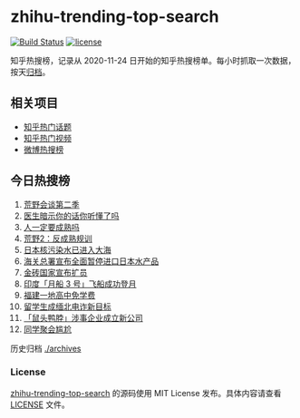 # zhihu-trending-top-search

[![Build Status](https://github.com/justjavac/zhihu-trending-top-search/workflows/ci/badge.svg?branch=main)](https://github.com/justjavac/zhihu-trending-top-search/actions)
[![license](https://img.shields.io/github/license/justjavac/zhihu-trending-top-search)](https://github.com/justjavac/zhihu-trending-top-search/blob/main/LICENSE)

知乎热搜榜，记录从 2020-11-24 日开始的知乎热搜榜单。每小时抓取一次数据，按天[归档](./archives)。

## 相关项目

- [知乎热门话题](https://github.com/justjavac/zhihu-trending-hot-questions)
- [知乎热门视频](https://github.com/justjavac/zhihu-trending-hot-video)
- [微博热搜榜](https://github.com/justjavac/weibo-trending-hot-search)

## 今日热搜榜

<!-- BEGIN -->
<!-- 最后更新时间 Thu Aug 24 2023 22:06:18 GMT+0800 (China Standard Time) -->

1. [荒野会谈第二季](https://www.zhihu.com/search?q=%E8%8D%92%E9%87%8E%E4%BC%9A%E8%B0%88%E7%AC%AC%E4%BA%8C%E5%AD%A3)
1. [医生暗示你的话你听懂了吗](https://www.zhihu.com/search?q=%E5%8C%BB%E7%94%9F%E6%9A%97%E7%A4%BA%E4%BD%A0%E7%9A%84%E8%AF%9D%E4%BD%A0%E5%90%AC%E6%87%82%E4%BA%86%E5%90%97)
1. [人一定要成熟吗](https://www.zhihu.com/search?q=%E4%BA%BA%E4%B8%80%E5%AE%9A%E8%A6%81%E6%88%90%E7%86%9F%E5%90%97)
1. [荒野2：反成熟规训](https://www.zhihu.com/search?q=%E8%8D%92%E9%87%8E2%EF%BC%9A%E5%8F%8D%E6%88%90%E7%86%9F%E8%A7%84%E8%AE%AD)
1. [日本核污染水已进入大海](https://www.zhihu.com/search?q=%E6%97%A5%E6%9C%AC%E6%A0%B8%E6%B1%A1%E6%9F%93%E6%B0%B4%E5%B7%B2%E8%BF%9B%E5%85%A5%E5%A4%A7%E6%B5%B7)
1. [海关总署宣布全面暂停进口日本水产品](https://www.zhihu.com/search?q=%E6%B5%B7%E5%85%B3%E6%80%BB%E7%BD%B2%E5%AE%A3%E5%B8%83%E5%85%A8%E9%9D%A2%E6%9A%82%E5%81%9C%E8%BF%9B%E5%8F%A3%E6%97%A5%E6%9C%AC%E6%B0%B4%E4%BA%A7%E5%93%81)
1. [金砖国家宣布扩员](https://www.zhihu.com/search?q=%E9%87%91%E7%A0%96%E5%9B%BD%E5%AE%B6%E5%AE%A3%E5%B8%83%E6%89%A9%E5%91%98)
1. [印度「月船 3 号」飞船成功登月](https://www.zhihu.com/search?q=%E5%8D%B0%E5%BA%A6%E3%80%8C%E6%9C%88%E8%88%B9%203%20%E5%8F%B7%E3%80%8D%E9%A3%9E%E8%88%B9%E6%88%90%E5%8A%9F%E7%99%BB%E6%9C%88)
1. [福建一地高中免学费](https://www.zhihu.com/search?q=%E7%A6%8F%E5%BB%BA%E4%B8%80%E5%9C%B0%E9%AB%98%E4%B8%AD%E5%85%8D%E5%AD%A6%E8%B4%B9)
1. [留学生成缅北电诈新目标](https://www.zhihu.com/search?q=%E7%95%99%E5%AD%A6%E7%94%9F%E6%88%90%E7%BC%85%E5%8C%97%E7%94%B5%E8%AF%88%E6%96%B0%E7%9B%AE%E6%A0%87)
1. [「鼠头鸭脖」涉事企业成立新公司](https://www.zhihu.com/search?q=%E3%80%8C%E9%BC%A0%E5%A4%B4%E9%B8%AD%E8%84%96%E3%80%8D%E6%B6%89%E4%BA%8B%E4%BC%81%E4%B8%9A%E6%88%90%E7%AB%8B%E6%96%B0%E5%85%AC%E5%8F%B8)
1. [同学聚会尴尬](https://www.zhihu.com/search?q=%E5%90%8C%E5%AD%A6%E8%81%9A%E4%BC%9A%E5%B0%B4%E5%B0%AC)

<!-- END -->

历史归档 [./archives](./archives)

### License

[zhihu-trending-top-search](https://github.com/justjavac/zhihu-trending-top-search) 的源码使用 MIT License
发布。具体内容请查看 [LICENSE](./LICENSE) 文件。
